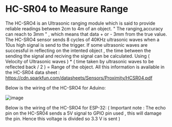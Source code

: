 # HC-SR04 to Measure Range

The HC-SRO4 is an Ultrasonic ranging module which is said to provide reliable readings between 2cm to 4m of an object. " The ranging,accuracy can reach to 3mm "
, which means that data + or - 3mm from the true value. The HC-SRO4 sensor sends 8 cycles of 40KHz ultrasonic waves when a 10us high signal is send to the trigger.
If some ultrasonic waves are successful in reflecting on the intented object , the time between the sending the signal and reciving the signal can be calculated.
Using ( Velocity of Ultrasonic waves ) * ( time taken by ultrasonic waves to be reflected back / 2 ) = Range of the object.
All this information is available in the HC-SR04 data sheet : https://cdn.sparkfun.com/datasheets/Sensors/Proximity/HCSR04.pdf

Below is the wiring of the HC-SRO4 for Aduino:

![image](https://user-images.githubusercontent.com/121031084/209546791-98dfa85d-782b-40a6-94f8-6973a59b86f0.png)

Below is the wiring of the HC-SRO4 for ESP-32:
( Important note : The echo pin on the HC-SR04 sends a 5V signal to GPIO pin used , this will damage the pin. Hence this voltage is divided so 3.3 V is sent ) 

